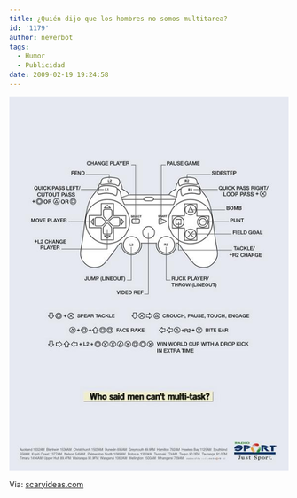 ```yaml
---
title: ¿Quién dijo que los hombres no somos multitarea?
id: '1179'
author: neverbot
tags:
  - Humor
  - Publicidad
date: 2009-02-19 19:24:58
---
```


[![Los hombres y el multitarea (click para ver en grande)](./quien-dijo-que-los-hombres-no-somos-multitarea/hombres_y_multitask.jpg "Hombres y el multitarea")](./quien-dijo-que-los-hombres-no-somos-multitarea/hombres_y_multitask.jpg)

Via: [scaryideas.com](http://www.scaryideas.com/print/2320/)